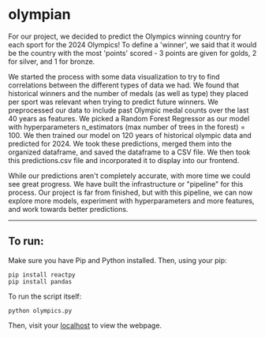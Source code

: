 # olympian

For our project, we decided to predict the Olympics winning country for each sport for the 2024 Olympics! To define a 'winner',
we said that it would be the country with the most 'points' scored - 3 points are given for golds, 2 for silver, and 1 for bronze. 

We started the process with some data visualization to try to find correlations between the different types of data we had. We found that
historical winners and the number of medals (as well as type) they placed per sport was relevant when trying to predict future winners. 
We preprocessed our data to include past Olympic medal counts over the last 40 years as features. We picked a Random Forest Regressor 
as our model with hyperparameters n_estimators (max number of trees in the forest) = 100. We then trained our model on 120 years of historical 
olympic data and predicted for 2024. We took these predictions, merged them into the organized dataframe, and saved the dataframe to a CSV
file. We then took this predictions.csv file and incorporated it to display into our frontend. 

While our predictions aren't completely accurate, with more time we could see great progress. We have built the infrastructure or "pipeline" 
for this process. Our project is far from finished, but with this pipeline, we can now explore more models, experiment with hyperparameters 
and more features, and work towards better predictions.

-----------------------------------------------

## To run:

Make sure you have Pip and Python installed. Then, using your pip:
```
pip install reactpy
pip install pandas
```

To run the script itself:
```
python olympics.py
```

Then, visit your [localhost](http://127.0.0.1:8000) to view the webpage.


